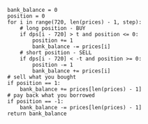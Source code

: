     bank_balance = 0
    position = 0
    for i in range(720, len(prices) - 1, step):
        # long position - BUY
        if dps[i - 720] > t and position <= 0:
            position += 1
            bank_balance -= prices[i]
        # short position - SELL
        if dps[i - 720] < -t and position >= 0:
            position -= 1
            bank_balance += prices[i]
    # sell what you bought
    if position == 1:
        bank_balance += prices[len(prices) - 1]
    # pay back what you borrowed
    if position == -1:
        bank_balance -= prices[len(prices) - 1]
    return bank_balance
